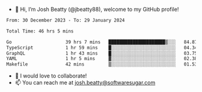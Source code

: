 - 👋 Hi, I’m Josh Beatty (@jbeatty88), welcome to my GitHub profile!

<!--START_SECTION:waka-->

```txt
From: 30 December 2023 - To: 29 January 2024

Total Time: 46 hrs 5 mins

Go                    39 hrs 7 mins   █████████████████████▒░░░   84.87 %
TypeScript            1 hr 59 mins    █░░░░░░░░░░░░░░░░░░░░░░░░   04.34 %
GraphQL               1 hr 43 mins    █░░░░░░░░░░░░░░░░░░░░░░░░   03.75 %
YAML                  1 hr 5 mins     ▓░░░░░░░░░░░░░░░░░░░░░░░░   02.38 %
Makefile              42 mins         ▒░░░░░░░░░░░░░░░░░░░░░░░░   01.53 %
```

<!--END_SECTION:waka-->

- 💞️ I would love to collaborate!
- 📫 You can reach me at josh.beatty@softwaresugar.com

<!---
jbeatty88/jbeatty88 is a ✨ special ✨ repository because its `README.md` (this file) appears on your GitHub profile.
You can click the Preview link to take a look at your changes.
--->
